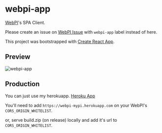 # webpi-app

[WebPI](https://github.com/rubycho/webpi)'s SPA Client.

Please create an issue on [WebPI Issue](https://github.com/rubycho/webpi/issues) with `webpi-app` label instead of here.

This project was bootstrapped with [Create React App](https://github.com/facebook/create-react-app).

## Preview
![webpi-app](https://user-images.githubusercontent.com/17425172/76161977-edfeec80-617b-11ea-8f61-70d0a4828510.gif)

## Production
You can just use my herokuapp. [Heroku App](https://webpi-mypi.herokuapp.com/)

You'll need to add `https://webpi-mypi.herokuapp.com` on your WebPI's `CORS_ORIGIN_WHITELIST`.

or, serve build.zip (on release) locally and add it's url to `CORS_ORIGIN_WHITELIST`.
